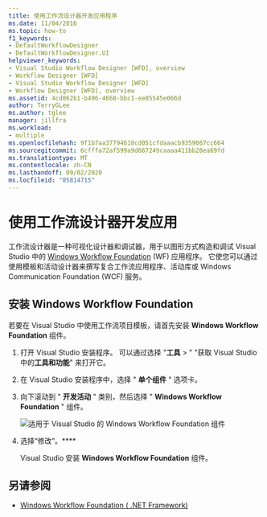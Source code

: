 ```yaml
---
title: 使用工作流设计器开发应用程序
ms.date: 11/04/2016
ms.topic: how-to
f1_keywords:
- DefaultWorkflowDesigner
- DefaultWorkflowDesigner.UI
helpviewer_keywords:
- Visual Studio Workflow Designer [WFD], overview
- Workflow Designer [WFD]
- Visual Studio Workflow Designer [WFD]
- Workflow Designer [WFD], overview
ms.assetid: 4cd062b1-b496-4668-bbc1-ee85545e066d
author: TerryGLee
ms.author: tglee
manager: jillfra
ms.workload:
- multiple
ms.openlocfilehash: 9f1b7aa37794618cd051cfdaaacb9359087cc664
ms.sourcegitcommit: 6cfffa72af599a9d667249caaaa411bb28ea69fd
ms.translationtype: MT
ms.contentlocale: zh-CN
ms.lasthandoff: 09/02/2020
ms.locfileid: "85814715"
---
```

# <a name="develop-apps-with-the-workflow-designer"></a>使用工作流设计器开发应用

工作流设计器是一种可视化设计器和调试器，用于以图形方式构造和调试 Visual Studio 中的 [Windows Workflow Foundation](/dotnet/framework/windows-workflow-foundation/index) (WF) 应用程序。 它使您可以通过使用模板和活动设计器来撰写复合工作流应用程序、活动库或 Windows Communication Foundation (WCF) 服务。

## <a name="install-windows-workflow-foundation"></a>安装 Windows Workflow Foundation

若要在 Visual Studio 中使用工作流项目模板，请首先安装 **Windows Workflow Foundation** 组件。

1. 打开 Visual Studio 安装程序。 可以通过选择 "**工具**  >  " "获取 Visual Studio 中的**工具和功能**" 来打开它。

1. 在 Visual Studio 安装程序中，选择 " **单个组件** " 选项卡。

1. 向下滚动到 " **开发活动** " 类别，然后选择 " **Windows Workflow Foundation** " 组件。

   ![适用于 Visual Studio 的 Windows Workflow Foundation 组件](media/windows-workflow-foundation-component.png)

1. 选择“修改”。****

   Visual Studio 安装 **Windows Workflow Foundation** 组件。

## <a name="see-also"></a>另请参阅

- [Windows Workflow Foundation ( .NET Framework) ](/dotnet/framework/windows-workflow-foundation/index)
